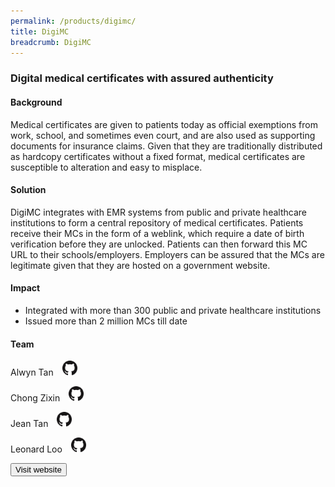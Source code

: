 ```yaml
---
permalink: /products/digimc/
title: DigiMC
breadcrumb: DigiMC
---
```

### Digital medical certificates with assured authenticity

#### Background 

Medical certificates are given to patients today as official exemptions from work, school, and sometimes even court, and are also used as supporting documents for insurance claims. Given that they are traditionally distributed as hardcopy certificates without a fixed format, medical certificates are susceptible to alteration and easy to misplace. 

#### Solution

DigiMC integrates with EMR systems from public and private healthcare institutions to form a central repository of medical certificates. Patients receive their MCs in the form of a weblink, which require a date of birth verification before they are unlocked. Patients can then forward this MC URL to their schools/employers. Employers can be assured that the MCs are legitimate given that they are hosted on a government website.

#### Impact

* Integrated with more than 300 public and private healthcare institutions
* Issued more than 2 million MCs till date

#### Team

Alwyn Tan <a href="https://github.com/LoneRifle" style="display: inline-block; width: 24px; height: 24px; margin-bottom: -5px; margin-left: 10px;">
    <img border="0" alt="Github account" src="/images/Github-Mark-32px.png">
</a>

Chong Zixin <a href="https://github.com/chongzixin" style="display: inline-block; width: 24px; height: 24px; margin-bottom: -5px; margin-left: 10px;">
    <img border="0" alt="Github account" src="/images/Github-Mark-32px.png">
</a>

Jean Tan <a href="https://github.com/jeantanzj" style="display: inline-block; width: 24px; height: 24px; margin-bottom: -5px; margin-left: 10px;">
    <img border="0" alt="Github account" src="/images/Github-Mark-32px.png">
</a>

Leonard Loo <a href="https://github.com/leonardloo" style="display: inline-block; width: 24px; height: 24px; margin-bottom: -5px; margin-left: 10px;">
    <img border="0" alt="Github account" src="/images/Github-Mark-32px.png">
</a>


<a href="https://mc.gov.sg" target="_blank">
    <button class="bp-button is-secondary is-medium has-text-white is-uppercase search-button">
        Visit website
    </button>
</a>